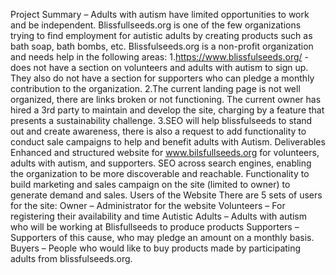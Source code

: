 Project Summary – Adults with autism have limited opportunities to work and be independent. Blissfullseeds.org is one of the few organizations trying to find employment for autistic adults by creating products such as bath soap, bath bombs, etc. Blissfulseeds.org is a non-profit organization and needs help in the following areas: 1.https://www.blissfulseeds.org/ - does not have a section on volunteers and adults with autism to sign up. They also do not have a section for supporters who can pledge a monthly contribution to the organization. 2.The current landing page is not well organized, there are links broken or not functioning. The current owner has hired a 3rd party to maintain and develop the site, charging by a feature that presents a sustainability challenge. 3.SEO will help blissfulseeds to stand out and create awareness, there is also a request to add functionality to conduct sale campaigns to help and benefit adults with Autism.
Deliverables
Enhanced and structured website for www.bilsfullseeds.org for volunteers, adults with autism, and supporters.
SEO across search engines, enabling the organization to be more discoverable and reachable.
Functionality to build marketing and sales campaign on the site (limited to owner) to generate demand and sales.
Users of the Website There are 5 sets of users for the site:
Owner – Administrator for the website
Volunteers – For registering their availability and time
Autistic Adults – Adults with autism who will be working at Blisfullseeds to produce products
Supporters – Supporters of this cause, who may pledge an amount on a monthly basis.
Buyers – People who would like to buy products made by participating adults from blissfulseeds.org.
